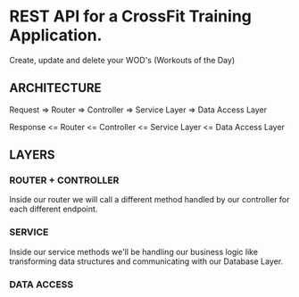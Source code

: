 # REST API for a CrossFit Training Application.

Create, update and delete your WOD's (Workouts of the Day)

## ARCHITECTURE

Request => Router => Controller => Service Layer => Data Access Layer

Response <= Router <= Controller <= Service Layer <= Data Access Layer

## LAYERS

### ROUTER + CONTROLLER

Inside our router we will call a different method handled by our controller for each different endpoint.

### SERVICE

Inside our service methods we'll be handling our business logic like transforming data structures and communicating with our Database Layer.

### DATA ACCESS
